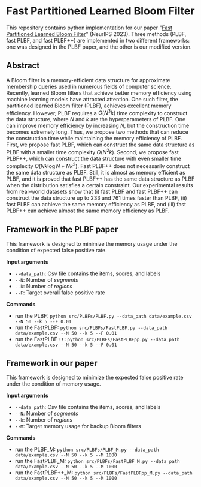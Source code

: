 # Fast Partitioned Learned Bloom Filter

This repository contains python implementation for our paper "[Fast Partitioned Learned Bloom Filter](https://arxiv.org/abs/2306.02846)" (NeurIPS 2023).
Three methods (PLBF, fast PLBF, and fast PLBF++) are implemented in two different frameworks: one was designed in the PLBF paper, and the other is our modified version.

## Abstract

A Bloom filter is a memory-efficient data structure for approximate membership queries used in numerous fields of computer science. Recently, learned Bloom filters that achieve better memory efficiency using machine learning models have attracted attention. One such filter, the partitioned learned Bloom filter (PLBF), achieves excellent memory efficiency. However, PLBF requires a $O(N^3 k)$ time complexity to construct the data structure, where $N$ and $k$ are the hyperparameters of PLBF. One can improve memory efficiency by increasing $N$, but the construction time becomes extremely long. Thus, we propose two methods that can reduce the construction time while maintaining the memory efficiency of PLBF. First, we propose fast PLBF, which can construct the same data structure as PLBF with a smaller time complexity $O(N^2 k)$. Second, we propose fast PLBF++, which can construct the data structure with even smaller time complexity $O(N k \log N + Nk^2)$. Fast PLBF++ does not necessarily construct the same data structure as PLBF. Still, it is almost as memory efficient as PLBF, and it is proved that fast PLBF++ has the same data structure as PLBF when the distribution satisfies a certain constraint. Our experimental results from real-world datasets show that (i) fast PLBF and fast PLBF++ can construct the data structure up to 233 and 761 times faster than PLBF, (ii) fast PLBF can achieve the same memory efficiency as PLBF, and (iii) fast PLBF++ can achieve almost the same memory efficiency as PLBF.

## Framework in the PLBF paper

This framework is designed to minimize the memory usage under the condition of expected false positive rate.

**Input arguments**
- `--data_path`: Csv file contains the items, scores, and labels
- `--N`: Number of *segments*
- `--k`: Number of *regions*
- `--F`: Target overall false positive rate

**Commands**
- run the PLBF: `python src/PLBFs/PLBF.py --data_path data/example.csv --N 50 --k 5 --F 0.01`
- run the FastPLBF: `python src/PLBFs/FastPLBF.py --data_path data/example.csv --N 50 --k 5 --F 0.01`
- run the FastPLBF++: `python src/PLBFs/FastPLBFpp.py --data_path data/example.csv --N 50 --k 5 --F 0.01`

## Framework in our paper

This framework is designed to minimize the expected false positive rate under the condition of memory usage.

**Input arguments**
- `--data_path`: Csv file contains the items, scores, and labels
- `--N`: Number of *segments*
- `--k`: Number of *regions*
- `--M`: Target memory usage for backup Bloom filters

**Commands**
- run the PLBF_M: `python src/PLBFs/PLBF_M.py --data_path data/example.csv --N 50 --k 5 --M 1000`
- run the FastPLBF_M: `python src/PLBFs/FastPLBF_M.py --data_path data/example.csv --N 50 --k 5 --M 1000`
- run the FastPLBF++_M: `python src/PLBFs/FastPLBFpp_M.py --data_path data/example.csv --N 50 --k 5 --M 1000`
